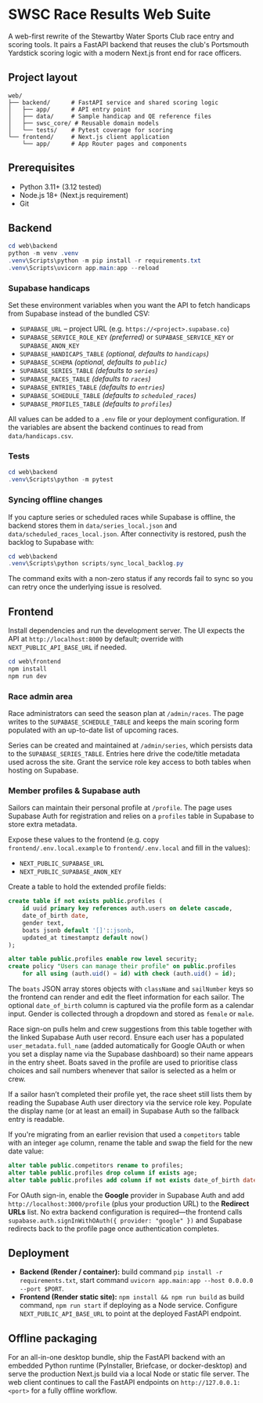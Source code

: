 # SWSC Race Results Web Suite

A web-first rewrite of the Stewartby Water Sports Club race entry and scoring tools.
It pairs a FastAPI backend that reuses the club's Portsmouth Yardstick scoring logic
with a modern Next.js front end for race officers.

## Project layout

```
web/
├── backend/      # FastAPI service and shared scoring logic
│   ├── app/      # API entry point
│   ├── data/     # Sample handicap and QE reference files
│   ├── swsc_core/ # Reusable domain models
│   └── tests/    # Pytest coverage for scoring
└── frontend/     # Next.js client application
    └── app/      # App Router pages and components
```

## Prerequisites

- Python 3.11+ (3.12 tested)
- Node.js 18+ (Next.js requirement)
- Git

## Backend

```powershell
cd web\backend
python -m venv .venv
.venv\Scripts\python -m pip install -r requirements.txt
.venv\Scripts\uvicorn app.main:app --reload
```

### Supabase handicaps

Set these environment variables when you want the API to fetch handicaps from
Supabase instead of the bundled CSV:

- `SUPABASE_URL` – project URL (e.g. `https://<project>.supabase.co`)
- `SUPABASE_SERVICE_ROLE_KEY` *(preferred)* or `SUPABASE_SERVICE_KEY` or `SUPABASE_ANON_KEY`
- `SUPABASE_HANDICAPS_TABLE` *(optional, defaults to `handicaps`)*
- `SUPABASE_SCHEMA` *(optional, defaults to `public`)*
- `SUPABASE_SERIES_TABLE` *(defaults to `series`)*
- `SUPABASE_RACES_TABLE` *(defaults to `races`)*
- `SUPABASE_ENTRIES_TABLE` *(defaults to `entries`)*
- `SUPABASE_SCHEDULE_TABLE` *(defaults to `scheduled_races`)*
- `SUPABASE_PROFILES_TABLE` *(defaults to `profiles`)*

All values can be added to a `.env` file or your deployment configuration. If
the variables are absent the backend continues to read from `data/handicaps.csv`.

### Tests

```powershell
cd web\backend
.venv\Scripts\python -m pytest
```

### Syncing offline changes

If you capture series or scheduled races while Supabase is offline, the backend
stores them in `data/series_local.json` and `data/scheduled_races_local.json`.
After connectivity is restored, push the backlog to Supabase with:

```powershell
cd web\backend
.venv\Scripts\python scripts/sync_local_backlog.py
```

The command exits with a non-zero status if any records fail to sync so you can
retry once the underlying issue is resolved.

## Frontend

Install dependencies and run the development server. The UI expects the API at
`http://localhost:8000` by default; override with `NEXT_PUBLIC_API_BASE_URL` if needed.

```powershell
cd web\frontend
npm install
npm run dev
```

### Race admin area

Race administrators can seed the season plan at `/admin/races`. The page writes to the
`SUPABASE_SCHEDULE_TABLE` and keeps the main scoring form populated with an up-to-date
list of upcoming races.

Series can be created and maintained at `/admin/series`, which persists data to the
`SUPABASE_SERIES_TABLE`. Entries here drive the code/title metadata used across the
site. Grant the service role key access to both tables when hosting on Supabase.

### Member profiles & Supabase auth

Sailors can maintain their personal profile at `/profile`. The page uses Supabase Auth
for registration and relies on a `profiles` table in Supabase to store extra metadata.

Expose these values to the frontend (e.g. copy `frontend/.env.local.example` to `frontend/.env.local` and fill in the values):

- `NEXT_PUBLIC_SUPABASE_URL`
- `NEXT_PUBLIC_SUPABASE_ANON_KEY`

Create a table to hold the extended profile fields:

```sql
create table if not exists public.profiles (
    id uuid primary key references auth.users on delete cascade,
    date_of_birth date,
    gender text,
    boats jsonb default '[]'::jsonb,
    updated_at timestamptz default now()
);

alter table public.profiles enable row level security;
create policy "Users can manage their profile" on public.profiles
    for all using (auth.uid() = id) with check (auth.uid() = id);
```

The `boats` JSON array stores objects with `className` and `sailNumber` keys so the
frontend can render and edit the fleet information for each sailor. The optional
`date_of_birth` column is captured via the profile form as a calendar input.
Gender is collected through a dropdown and stored as `female` or `male`.

Race sign-on pulls helm and crew suggestions from this table together with the
linked Supabase Auth user record. Ensure each user has a populated
`user_metadata.full_name` (added automatically for Google OAuth or when you set a
display name via the Supabase dashboard) so their name appears in the entry sheet.
Boats saved in the profile are used to prioritise class choices and sail numbers
whenever that sailor is selected as a helm or crew.

If a sailor hasn’t completed their profile yet, the race sheet still lists them by
reading the Supabase Auth user directory via the service role key. Populate the
display name (or at least an email) in Supabase Auth so the fallback entry is
readable.

If you're migrating from an earlier revision that used a `competitors` table with an
integer `age` column, rename the table and swap the field for the new date value:

```sql
alter table public.competitors rename to profiles;
alter table public.profiles drop column if exists age;
alter table public.profiles add column if not exists date_of_birth date;
```

For OAuth sign-in, enable the **Google** provider in Supabase Auth and add
`http://localhost:3000/profile` (plus your production URL) to the **Redirect URLs** list.
No extra backend configuration is required—the frontend calls
`supabase.auth.signInWithOAuth({ provider: "google" })` and Supabase redirects back to
the profile page once authentication completes.

## Deployment

- **Backend (Render / container):** build command `pip install -r requirements.txt`,
  start command `uvicorn app.main:app --host 0.0.0.0 --port $PORT`.
- **Frontend (Render static site):** `npm install && npm run build` as build command,
  `npm run start` if deploying as a Node service. Configure `NEXT_PUBLIC_API_BASE_URL`
  to point at the deployed FastAPI endpoint.

## Offline packaging

For an all-in-one desktop bundle, ship the FastAPI backend with an embedded Python
runtime (PyInstaller, Briefcase, or docker-desktop) and serve the production Next.js
build via a local Node or static file server. The web client continues to call the
FastAPI endpoints on `http://127.0.0.1:<port>` for a fully offline workflow.
